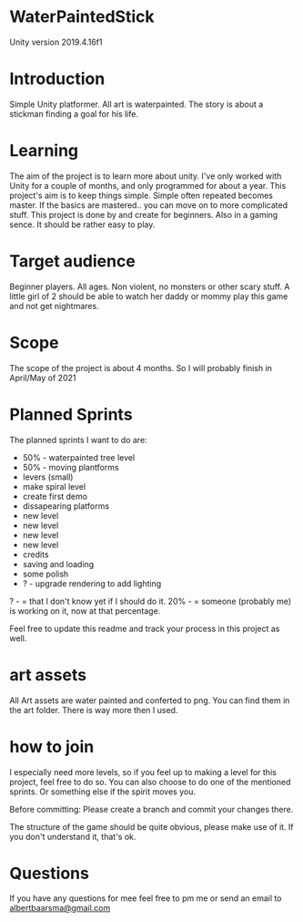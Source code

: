 # WaterPaintedStick
Unity version 2019.4.16f1

# Introduction
Simple Unity platformer. All art is waterpainted. The story is about a stickman finding a goal for his life.

# Learning
The aim of the project is to learn more about unity. I've only worked with Unity for a couple of months, and only programmed for about a year. This project's aim is to keep things simple. Simple often repeated becomes master. If the basics are mastered.. you can move on to more complicated stuff.
This project is done by and create for beginners. Also in a gaming sence. It should be rather easy to play. 

# Target audience
Beginner players. All ages. Non violent, no monsters or other scary stuff. A little girl of 2 should be able to watch her daddy or mommy play this game and not get nightmares.

# Scope
The scope of the project is about 4 months. So I will probably finish in April/May of 2021

# Planned Sprints
The planned sprints I want to do are:

- 50% - waterpainted tree level
- 50% - moving plantforms
- levers (small)
- make spiral level
- create first demo
- dissapearing platforms
- new level
- new level
- new level
- new level
- credits
- saving and loading
- some polish
- ? - upgrade rendering to add lighting

? - = that I don't know yet if I should do it.
20% - = someone (probably me) is working on it, now at that percentage.

Feel free to update this readme and track your process in this project as well.

# art assets
All Art assets are water painted and conferted to png. You can find them in the art folder. There is way more then I used. 

# how to join
I especially need more levels, so if you feel up to making a level for this project, feel free to do so.
You can also choose to do one of the mentioned sprints. Or something else if the spirit moves you. 

Before committing: Please create a branch and commit your changes there. 

The structure of the game should be quite obvious, please make use of it. If you don't understand it, that's ok.

# Questions
If you have any questions for mee feel free to pm me or send an email to albertbaarsma@gmail.com 
